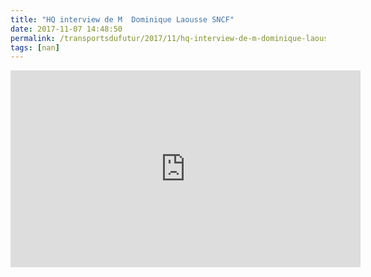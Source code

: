 ```yaml
---
title: "HQ interview de M  Dominique Laousse SNCF"
date: 2017-11-07 14:48:50
permalink: /transportsdufutur/2017/11/hq-interview-de-m-dominique-laousse-sncf.html
tags: [nan]
---
```


<iframe width="560" height="315" src="https://www.youtube.com/embed/_PR0lUnYOfE" frameborder="0" allowfullscreen></iframe>
